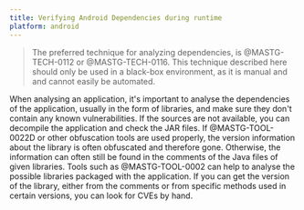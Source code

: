 ```yaml
---
title: Verifying Android Dependencies during runtime
platform: android
---
```


> The preferred technique for analyzing dependencies, is @MASTG-TECH-0112 or @MASTG-TECH-0116. This technique described here should only be used in a black-box environment, as it is manual and and cannot easily be automated.

When analysing an application, it's important to analyse the dependencies of the application, usually in the form of libraries, and make sure they don't contain any known vulnerabilities. If the sources are not available, you can decompile the application and check the JAR files. If @MASTG-TOOL-0022D or other obfuscation tools are used properly, the version information about the library is often obfuscated and therefore gone. Otherwise, the information can often still be found in the comments of the Java files of given libraries. Tools such as @MASTG-TOOL-0002 can help to analyse the possible libraries packaged with the application. If you can get the version of the library, either from the comments or from specific methods used in certain versions, you can look for CVEs by hand.
